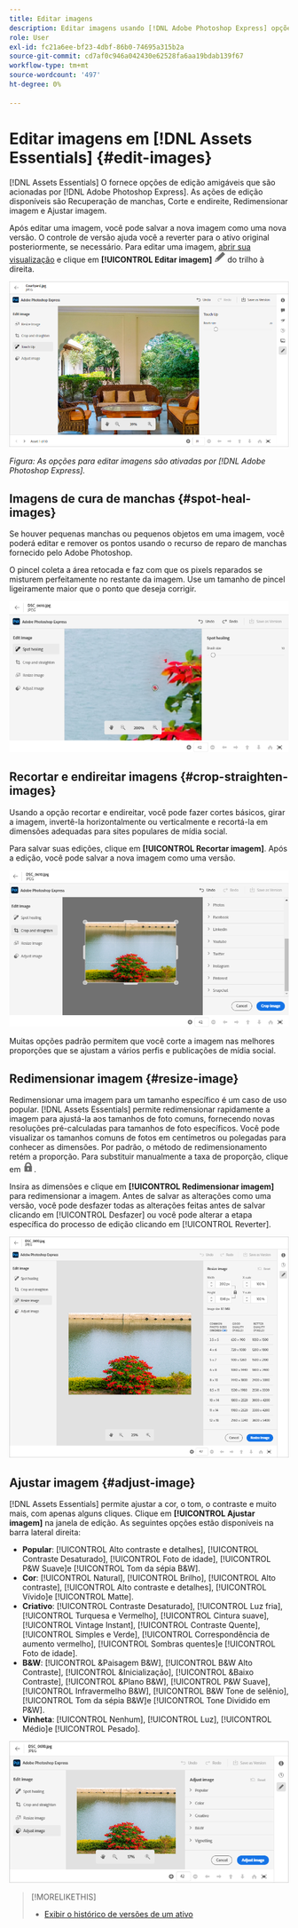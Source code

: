 ```yaml
---
title: Editar imagens
description: Editar imagens usando [!DNL Adobe Photoshop Express] opções ativadas e salvar imagens atualizadas como versões.
role: User
exl-id: fc21a6ee-bf23-4dbf-86b0-74695a315b2a
source-git-commit: cd7af0c946a042430e62528fa6aa19bdab139f67
workflow-type: tm+mt
source-wordcount: '497'
ht-degree: 0%

---
```


# Editar imagens em [!DNL Assets Essentials] {#edit-images}

[!DNL Assets Essentials] O fornece opções de edição amigáveis que são acionadas por [!DNL Adobe Photoshop Express]. As ações de edição disponíveis são Recuperação de manchas, Corte e endireite, Redimensionar imagem e Ajustar imagem.

Após editar uma imagem, você pode salvar a nova imagem como uma nova versão. O controle de versão ajuda você a reverter para o ativo original posteriormente, se necessário. Para editar uma imagem, [abrir sua visualização](/help/navigate-view.md#preview-assets) e clique em **[!UICONTROL Editar imagem]** ![ícone editar](assets/do-not-localize/edit-icon.png) do trilho à direita.

![Opções para editar uma imagem](assets/edit-image2.png)

*Figura: As opções para editar imagens são ativadas por [!DNL Adobe Photoshop Express].*

## Imagens de cura de manchas {#spot-heal-images}

Se houver pequenas manchas ou pequenos objetos em uma imagem, você poderá editar e remover os pontos usando o recurso de reparo de manchas fornecido pelo Adobe Photoshop.

O pincel coleta a área retocada e faz com que os pixels reparados se misturem perfeitamente no restante da imagem. Use um tamanho de pincel ligeiramente maior que o ponto que deseja corrigir.

![Opção de edição de recuperação de manchas](assets/edit-spot-healing.png)

<!-- TBD: See if we should give backlinks to PS docs for these concepts.
For more information about how Spot Healing works in Photoshop, see [retouching and repairing photos](https://helpx.adobe.com/photoshop/using/retouching-repairing-images.html). -->

## Recortar e endireitar imagens {#crop-straighten-images}

Usando a opção recortar e endireitar, você pode fazer cortes básicos, girar a imagem, invertê-la horizontalmente ou verticalmente e recortá-la em dimensões adequadas para sites populares de mídia social.

Para salvar suas edições, clique em **[!UICONTROL Recortar imagem]**. Após a edição, você pode salvar a nova imagem como uma versão.

![Opção de cortar e endireitar](assets/edit-crop-straighten.png)

Muitas opções padrão permitem que você corte a imagem nas melhores proporções que se ajustam a vários perfis e publicações de mídia social.

## Redimensionar imagem {#resize-image}

Redimensionar uma imagem para um tamanho específico é um caso de uso popular. [!DNL Assets Essentials] permite redimensionar rapidamente a imagem para ajustá-la aos tamanhos de foto comuns, fornecendo novas resoluções pré-calculadas para tamanhos de foto específicos. Você pode visualizar os tamanhos comuns de fotos em centímetros ou polegadas para conhecer as dimensões. Por padrão, o método de redimensionamento retém a proporção. Para substituir manualmente a taxa de proporção, clique em ![](assets/do-not-localize/lock-closed-icon.png).

Insira as dimensões e clique em **[!UICONTROL Redimensionar imagem]** para redimensionar a imagem. Antes de salvar as alterações como uma versão, você pode desfazer todas as alterações feitas antes de salvar clicando em [!UICONTROL Desfazer] ou você pode alterar a etapa específica do processo de edição clicando em [!UICONTROL Reverter].

![Opções ao redimensionar uma imagem](assets/resize-image.png)

## Ajustar imagem {#adjust-image}

[!DNL Assets Essentials] permite ajustar a cor, o tom, o contraste e muito mais, com apenas alguns cliques. Clique em **[!UICONTROL Ajustar imagem]** na janela de edição. As seguintes opções estão disponíveis na barra lateral direita:

* **Popular**: [!UICONTROL Alto contraste e detalhes], [!UICONTROL Contraste Desaturado], [!UICONTROL Foto de idade], [!UICONTROL P&amp;W Suave]e [!UICONTROL Tom da sépia B&amp;W].
* **Cor**: [!UICONTROL Natural], [!UICONTROL Brilho], [!UICONTROL Alto contraste], [!UICONTROL Alto contraste e detalhes], [!UICONTROL Vívido]e [!UICONTROL Matte].
* **Criativo**: [!UICONTROL Contraste Desaturado], [!UICONTROL Luz fria], [!UICONTROL Turquesa e Vermelho], [!UICONTROL Cintura suave], [!UICONTROL Vintage Instant], [!UICONTROL Contraste Quente], [!UICONTROL Simples e Verde], [!UICONTROL Correspondência de aumento vermelho], [!UICONTROL Sombras quentes]e [!UICONTROL Foto de idade].
* **B&amp;W**: [!UICONTROL &amp;Paisagem B&amp;W], [!UICONTROL B&amp;W Alto Contraste], [!UICONTROL &amp;Inicialização], [!UICONTROL &amp;Baixo Contraste], [!UICONTROL &amp;Plano B&amp;W], [!UICONTROL P&amp;W Suave], [!UICONTROL Infravermelho B&amp;W], [!UICONTROL B&amp;W Tone de selênio], [!UICONTROL Tom da sépia B&amp;W]e [!UICONTROL Tone Dividido em P&amp;W].
* **Vinheta**: [!UICONTROL Nenhum], [!UICONTROL Luz], [!UICONTROL Médio]e [!UICONTROL Pesado].

![Ajustar imagem por edição](assets/adjust-image.png)

<!--
TBD: Insert a video of the available social media options.
-->

>[!MORELIKETHIS]
>
>* [Exibir o histórico de versões de um ativo](/help/navigate-view.md)


